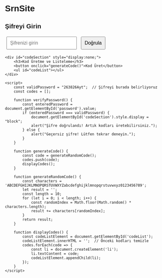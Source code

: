 # SrnSite

<!DOCTYPE html>
<html lang="tr">
<head>
    <meta charset="UTF-8">
    <meta name="viewport" content="width=device-width, initial-scale=1.0">
    <title>Kod Üretme ve Listeleme</title>
    <style>
        body {
            font-family: Arial, sans-serif;
            margin: 40px;
        }
        input, button {
            padding: 10px;
            font-size: 16px;
            margin: 5px;
        }
        #codeList {
            margin-top: 20px;
            list-style-type: none;
        }
    </style>
</head>
<body>
    <h2>Şifreyi Girin</h2>
    <input type="text" id="password" placeholder="Şifrenizi girin" />
    <button onclick="verifyPassword()">Doğrula</button>

    <div id="codeSection" style="display:none;">
        <h3>Kod Üretme ve Listeleme</h3>
        <button onclick="generateCode()">Kod Üret</button>
        <ul id="codeList"></ul>
    </div>

    <script>
        const validPassword = "263826Ayt";  // Şifreyi burada belirliyoruz
        const codes = [];

        function verifyPassword() {
            const enteredPassword = document.getElementById('password').value;
            if (enteredPassword === validPassword) {
                document.getElementById('codeSection').style.display = "block";
                alert("Şifre doğrulandı! Artık kodları üretebilirsiniz.");
            } else {
                alert("Geçersiz şifre! Lütfen tekrar deneyin.");
            }
        }

        function generateCode() {
            const code = generateRandomCode();
            codes.push(code);
            displayCodes();
        }

        function generateRandomCode() {
            const characters = 'ABCDEFGHIJKLMNOPQRSTUVWXYZabcdefghijklmnopqrstuvwxyz0123456789';
            let result = '';
            const length = 10;
            for (let i = 0; i < length; i++) {
                const randomIndex = Math.floor(Math.random() * characters.length);
                result += characters[randomIndex];
            }
            return result;
        }

        function displayCodes() {
            const codeListElement = document.getElementById('codeList');
            codeListElement.innerHTML = '';  // Önceki kodları temizle
            codes.forEach(code => {
                const li = document.createElement('li');
                li.textContent = code;
                codeListElement.appendChild(li);
            });
        }
    </script>
</body>
</html>
